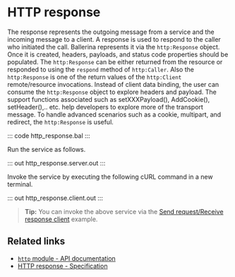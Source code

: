 # HTTP response

The response represents the outgoing message from a service and the incoming message to a client. A response is used to respond to the caller who initiated the call. Ballerina represents it via the `http:Response` object. Once it is created, headers, payloads, and status code properties should be populated. The `http:Response` can be either returned from the resource or responded to using the `respond` method of `http:Caller`. Also the `http:Response` is one of the return values of the `http:Client` remote/resource invocations. Instead of client data binding, the user can consume the `http:Response` object to explore headers and payload. The support functions associated such as setXXXPayload(), AddCookie(), setHeader(),.. etc. help developers to explore more of the transport message. To handle advanced scenarios such as a cookie, multipart, and redirect, the `http:Response` is useful.

::: code http_response.bal :::

Run the service as follows.

::: out http_response.server.out :::

Invoke the service by executing the following cURL command in a new terminal.

::: out http_response.client.out :::

>**Tip:** You can invoke the above service via the [Send request/Receive response client](/learn/by-example/http-client-send-request-receive-response/) example.

## Related links
- [`http` module - API documentation](https://lib.ballerina.io/ballerina/http/latest/)
- [HTTP response - Specification](/spec/http/#6-request-and-response)
